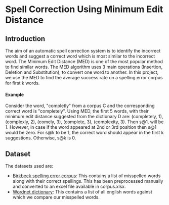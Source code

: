 # Spell Correction Using Minimum Edit Distance

## Introduction
The aim of an automatic spell correction system is to identify the incorrect words and suggest a correct word which is most similar to the incorrect word. The Minimum Edit Distance (MED) is one of the most popular method to find similar words. The MED algorithm uses 3 main operations (Insertion, Deletion and Substitution), to convert one word to another. In this project, we use the MED to find the average success rate on a spelling error corpus for first k words.

#### Example
Consider the word, "completly" from a corpus C and the corresponding correct word is "completely". Using MED, the first 5 words, with their minimum edit distance suggested from the dictionary D are: (completely, 1), (complexly, 2), (comely, 3), (complete, 3), (complexity, 3). Then s@1, will be 1. However, in case if the word appeared at 2nd or 3rd position then s@1 would be zero. For s@k to be 1, the correct word should appear in the first k suggestions. Otherwise, s@k is 0.

## Dataset
The datasets used are:
* [Birkbeck spelling error corpus](https://ota.bodleian.ox.ac.uk/repository/xmlui/handle/20.500.12024/0643): This contains a list of misspelled words along with their correct spellings. This has been preprocessed manually and converted to an excel file available in corpus.xlsx.
* [Wordnet dictionary](https://wordnet.princeton.edu/): This contains a list of all english words against which we compare our misspelled words.
